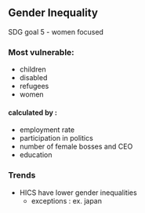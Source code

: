 ## Gender Inequality

SDG goal 5 - women focused

### Most vulnerable:
- children
- disabled
- refugees
- women

#### calculated by :
- employment rate
- participation in politics
- number of female bosses and CEO
- education

### Trends
- HICS have lower gender inequalities
  - exceptions : ex. japan
